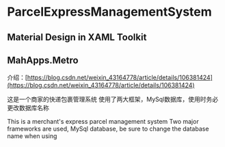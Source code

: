 # ParcelExpressManagementSystem

## Material Design in XAML Toolkit
## MahApps.Metro


介绍：[https://blog.csdn.net/weixin_43164778/article/details/106381424](https://blog.csdn.net/weixin_43164778/article/details/106381424)


这是一个商家的快递包裹管理系统
使用了两大框架，MySql数据库，使用时务必更改数据库名称


This is a merchant's express parcel management system
Two major frameworks are used, MySql database, be sure to change the database name when using
